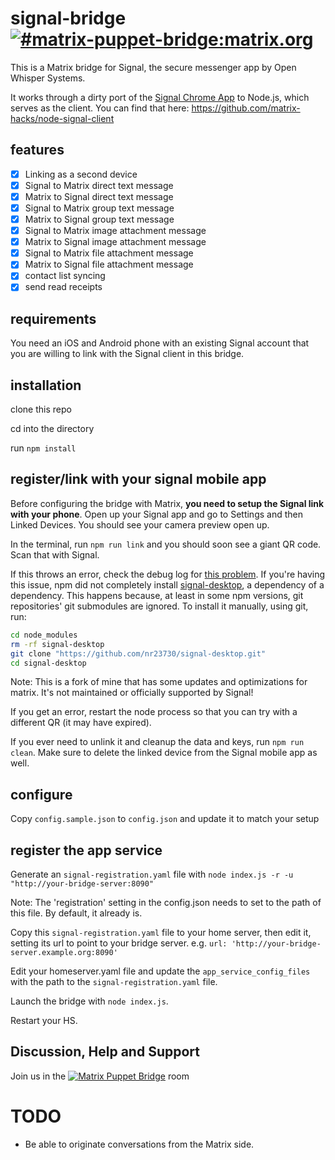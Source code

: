 # signal-bridge [![#matrix-puppet-bridge:matrix.org](https://img.shields.io/matrix/matrix-puppet-bridge:matrix.org.svg?label=%23matrix-puppet-bridge%3Amatrix.org&logo=matrix&server_fqdn=matrix.org)](https://matrix.to/#/#matrix-puppet-bridge:matrix.org)

This is a Matrix bridge for Signal, the secure messenger app by Open Whisper Systems.

It works through a dirty port of the [Signal Chrome App](https://github.com/WhisperSystems/Signal-Desktop) to Node.js, which serves as the client. You can find that here: https://github.com/matrix-hacks/node-signal-client

## features

- [x] Linking as a second device
- [x] Signal to Matrix direct text message
- [x] Matrix to Signal direct text message
- [x] Signal to Matrix group text message
- [x] Matrix to Signal group text message
- [x] Signal to Matrix image attachment message
- [x] Matrix to Signal image attachment message
- [x] Signal to Matrix file attachment message
- [x] Matrix to Signal file attachment message
- [x] contact list syncing
- [x] send read receipts

## requirements

You need an iOS and Android phone with an existing Signal account that you are willing to link with the Signal client in this bridge.

## installation

clone this repo

cd into the directory

run `npm install`

## register/link with your signal mobile app

Before configuring the bridge with Matrix, **you need to setup the Signal link with your phone**.
Open up your Signal app and go to Settings and then Linked Devices.
You should see your camera preview open up.

In the terminal, run `npm run link` and you should soon see a giant QR code. Scan that with Signal.

If this throws an error, check the debug log for [this problem](https://github.com/matrix-hacks/matrix-puppet-signal/issues/8). If you're having this issue, npm did not completely install [signal-desktop](https://github.com/nr23730/Signal-Desktop), a dependency of a dependency. This happens because, at least in some npm versions, git repositories' git submodules are ignored. To install it manually, using git, run:
```bash
cd node_modules
rm -rf signal-desktop
git clone "https://github.com/nr23730/signal-desktop.git"
cd signal-desktop
```

Note: This is a fork of mine that has some updates and optimizations for matrix. It's not maintained or officially supported by Signal!

If you get an error, restart the node process so that you can try with a different QR (it may have expired).

If you ever need to unlink it and cleanup the data and keys, run `npm run clean`.
Make sure to delete the linked device from the Signal mobile app as well.

## configure

Copy `config.sample.json` to `config.json` and update it to match your setup

## register the app service

Generate an `signal-registration.yaml` file with `node index.js -r -u "http://your-bridge-server:8090"`

Note: The 'registration' setting in the config.json needs to set to the path of this file. By default, it already is.

Copy this `signal-registration.yaml` file to your home server, then edit it, setting its url to point to your bridge server. e.g. `url: 'http://your-bridge-server.example.org:8090'`

Edit your homeserver.yaml file and update the `app_service_config_files` with the path to the `signal-registration.yaml` file.

Launch the bridge with ```node index.js```.

Restart your HS.

## Discussion, Help and Support

Join us in the [![Matrix Puppet Bridge](https://user-images.githubusercontent.com/13843293/52007839-4b2f6580-24c7-11e9-9a6c-14d8fc0d0737.png)](https://matrix.to/#/#matrix-puppet-bridge:matrix.org) room

# TODO
* Be able to originate conversations from the Matrix side.
